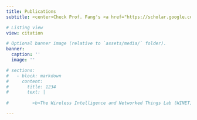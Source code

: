 ```yaml
---
title: Publications
subtitle: <center>Check Prof. Fang's <a href="https://scholar.google.com/citations?user=dJgRKmwAAAAJ">Google Scholar</a> to obtain the full publication list!<br><br></center>

# Listing view
view: citation

# Optional banner image (relative to `assets/media/` folder).
banner:
  caption: ''
  image: ''

# sections:
#   - block: markdown
#     content:
#       title: 1234
#       text: |
       
#         <b>The Wireless Intelligence and Networked Things Lab (WINET) was founded by <a href="https://www.cs.cityu.edu.hk/~yugufang/">Prof. Yuguang "Micheal" Fang</a> in 2000 in University of Florida and moved to CityU Hong Kong in 2022. Our mission is to develop technologies for IoT to improve people's quality of life.</b>

---
```

